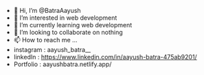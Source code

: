 - 👋 Hi, I’m @BatraAayush
- 👀 I’m interested in web development
- 🌱 I’m currently learning web development
- 💞️ I’m looking to collaborate on nothing
- 📫 How to reach me ...
- instagram : aayush_batra__
- linkedIn : https://www.linkedin.com/in/aayush-batra-475ab9201/
- Portfolio : aayushbatra.netlify.app/




<!---
BatraAayush/BatraAayush is a ✨ special ✨ repository because its `README.md` (this file) appears on your GitHub profile.
You can click the Preview link to take a look at your changes.
--->
